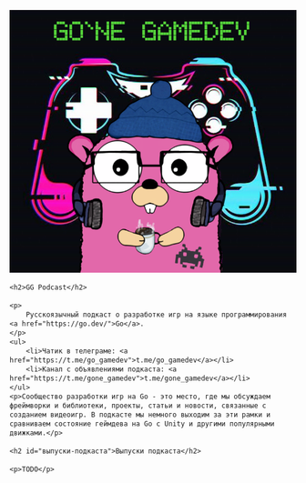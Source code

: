 <!DOCTYPE html>

<head>
    <meta charset="UTF-8">
    <meta http-equiv="X-UA-Compatible" content="IE=edge">
    <meta name="viewport" content="width=device-width, initial-scale=1">
    <title>GG Podcast</title>
    <meta name="generator" content="Jekyll v3.9.3"/>
    <meta property="og:title" content="GG Podcast"/>
    <meta property="og:locale" content="en_US"/>
    <link rel="canonical" href="https://quasilyte.dev/gg/"/>
    <meta property="og:url" content="https://quasilyte.dev/gg/"/>
    <meta property="og:site_name" content="quasilyte.github.io"/>
    <meta property="og:type" content="website"/>
    <meta name="twitter:card" content="summary"/>
    <meta property="twitter:title" content="GG Podcast"/>
    <script type="application/ld+json">{"@context":"https://schema.org","@type":"WebPage","headline":"GG Podcast","url":"https://quasilyte.dev/gg/"}</script>
    <link rel="stylesheet" href="/assets/css/style.css">
</head>

<body>
    <p><img src="/gg/logo.png" alt="logo"/></p>

    <h2>GG Podcast</h2>

    <p>
        Русскоязычный подкаст о разработке игр на языке программирования <a href="https://go.dev/">Go</a>.
    </p>
    <ul>
        <li>Чатик в телеграме: <a href="https://t.me/go_gamedev">t.me/go_gamedev</a></li>
        <li>Канал с объявлениями подкаста: <a href="https://t.me/gone_gamedev">t.me/gone_gamedev</a></li>
    </ul>
    <p>Сообщество разработки игр на Go - это место, где мы обсуждаем фреймворки и библиотеки, проекты, статьи и новости, связанные с созданием видеоигр. В подкасте мы немного выходим за эти рамки и сравниваем состояние геймдева на Go с Unity и другими популярными движками.</p>

    <h2 id="выпуски-подкаста">Выпуски подкаста</h2>

    <p>TODO</p>

</body>
